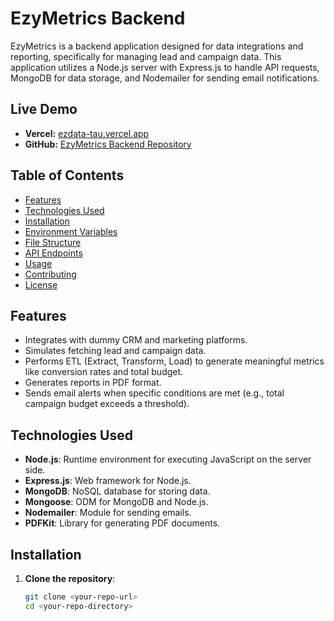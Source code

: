 # EzyMetrics Backend

EzyMetrics is a backend application designed for data integrations and reporting, specifically for managing lead and campaign data. This application utilizes a Node.js server with Express.js to handle API requests, MongoDB for data storage, and Nodemailer for sending email notifications.

## Live Demo
- **Vercel:** [ezdata-tau.vercel.app](https://ezdata-tau.vercel.app)
- **GitHub:** [EzyMetrics Backend Repository](https://github.com/ananda-chanda/EZY-Metrics-Backend)

## Table of Contents
- [Features](#features)
- [Technologies Used](#technologies-used)
- [Installation](#installation)
- [Environment Variables](#environment-variables)
- [File Structure](#file-structure)
- [API Endpoints](#api-endpoints)
- [Usage](#usage)
- [Contributing](#contributing)
- [License](#license)

## Features
- Integrates with dummy CRM and marketing platforms.
- Simulates fetching lead and campaign data.
- Performs ETL (Extract, Transform, Load) to generate meaningful metrics like conversion rates and total budget.
- Generates reports in PDF format.
- Sends email alerts when specific conditions are met (e.g., total campaign budget exceeds a threshold).

## Technologies Used
- **Node.js**: Runtime environment for executing JavaScript on the server side.
- **Express.js**: Web framework for Node.js.
- **MongoDB**: NoSQL database for storing data.
- **Mongoose**: ODM for MongoDB and Node.js.
- **Nodemailer**: Module for sending emails.
- **PDFKit**: Library for generating PDF documents.

## Installation

1. **Clone the repository**:
   ```bash
   git clone <your-repo-url>
   cd <your-repo-directory>
